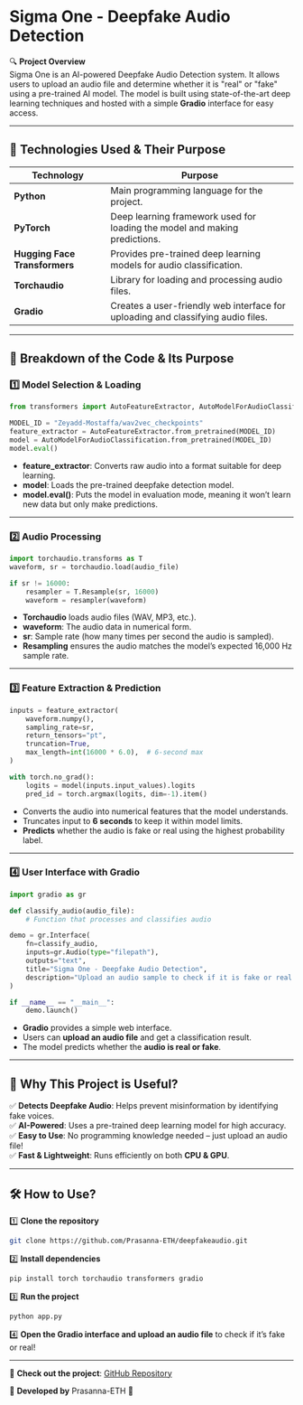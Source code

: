 # Sigma One - Deepfake Audio Detection  

🔍 **Project Overview**  
Sigma One is an AI-powered Deepfake Audio Detection system. It allows users to upload an audio file and determine whether it is "real" or "fake" using a pre-trained AI model. The model is built using state-of-the-art deep learning techniques and hosted with a simple **Gradio** interface for easy access.  

---

## 🚀 Technologies Used & Their Purpose  

| Technology                  | Purpose |
|-----------------------------|---------|
| **Python**                  | Main programming language for the project. |
| **PyTorch**                 | Deep learning framework used for loading the model and making predictions. |
| **Hugging Face Transformers** | Provides pre-trained deep learning models for audio classification. |
| **Torchaudio**              | Library for loading and processing audio files. |
| **Gradio**                  | Creates a user-friendly web interface for uploading and classifying audio files. |

---

## 📌 Breakdown of the Code & Its Purpose  

### 1️⃣ Model Selection & Loading  

```python
from transformers import AutoFeatureExtractor, AutoModelForAudioClassification

MODEL_ID = "Zeyadd-Mostaffa/wav2vec_checkpoints"
feature_extractor = AutoFeatureExtractor.from_pretrained(MODEL_ID)
model = AutoModelForAudioClassification.from_pretrained(MODEL_ID)
model.eval()
```
- **feature_extractor**: Converts raw audio into a format suitable for deep learning.  
- **model**: Loads the pre-trained deepfake detection model.  
- **model.eval()**: Puts the model in evaluation mode, meaning it won’t learn new data but only make predictions.  

---

### 2️⃣ Audio Processing  

```python
import torchaudio.transforms as T
waveform, sr = torchaudio.load(audio_file)

if sr != 16000:
    resampler = T.Resample(sr, 16000)
    waveform = resampler(waveform)
```
- **Torchaudio** loads audio files (WAV, MP3, etc.).  
- **waveform**: The audio data in numerical form.  
- **sr**: Sample rate (how many times per second the audio is sampled).  
- **Resampling** ensures the audio matches the model’s expected 16,000 Hz sample rate.  

---

### 3️⃣ Feature Extraction & Prediction  

```python
inputs = feature_extractor(
    waveform.numpy(),
    sampling_rate=sr,
    return_tensors="pt",
    truncation=True,
    max_length=int(16000 * 6.0),  # 6-second max
)

with torch.no_grad():
    logits = model(inputs.input_values).logits
    pred_id = torch.argmax(logits, dim=-1).item()
```
- Converts the audio into numerical features that the model understands.  
- Truncates input to **6 seconds** to keep it within model limits.  
- **Predicts** whether the audio is fake or real using the highest probability label.  

---

### 4️⃣ User Interface with Gradio  

```python
import gradio as gr

def classify_audio(audio_file):
    # Function that processes and classifies audio

demo = gr.Interface(
    fn=classify_audio,
    inputs=gr.Audio(type="filepath"),
    outputs="text",
    title="Sigma One - Deepfake Audio Detection",
    description="Upload an audio sample to check if it is fake or real."
)

if __name__ == "__main__":
    demo.launch()
```
- **Gradio** provides a simple web interface.  
- Users can **upload an audio file** and get a classification result.  
- The model predicts whether the **audio is real or fake**.  

---

## 🎯 Why This Project is Useful?  

✅ **Detects Deepfake Audio**: Helps prevent misinformation by identifying fake voices.  
✅ **AI-Powered**: Uses a pre-trained deep learning model for high accuracy.  
✅ **Easy to Use**: No programming knowledge needed – just upload an audio file!  
✅ **Fast & Lightweight**: Runs efficiently on both **CPU & GPU**.  

---

## 🛠️ How to Use?  

1️⃣ **Clone the repository**  

```sh
git clone https://github.com/Prasanna-ETH/deepfakeaudio.git
```

2️⃣ **Install dependencies**  

```sh
pip install torch torchaudio transformers gradio
```

3️⃣ **Run the project**  

```sh
python app.py
```

4️⃣ **Open the Gradio interface and upload an audio file** to check if it’s fake or real!  

---


🔗 **Check out the project**: [GitHub Repository](https://github.com/Prasanna-ETH/deepfakeaudio)  


📌 **Developed by** Prasanna-ETH 🎯  
